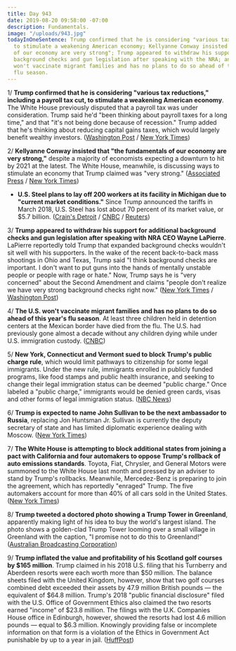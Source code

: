 ```yaml
---
title: Day 943
date: 2019-08-20 09:58:00 -07:00
description: Fundamentals.
image: "/uploads/943.jpg"
todayInOneSentence: Trump confirmed that he is considering "various tax reductions"
  to stimulate a weakening American economy; Kellyanne Conway insisted that "the fundamentals
  of our economy are very strong"; Trump appeared to withdraw his support for additional
  background checks and gun legislation after speaking with the NRA; and the U.S.
  won't vaccinate migrant families and has no plans to do so ahead of this year's
  flu season.
---
```


1/ **Trump confirmed that he is considering "various tax reductions," including a payroll tax cut, to stimulate a weakening American economy**. The White House previously disputed that a payroll tax was under consideration. Trump said he'd "been thinking about payroll taxes for a long time," and that "it's not being done because of recession." Trump added that he's thinking about reducing capital gains taxes, which would largely benefit wealthy investors. ([Washington Post](https://www.washingtonpost.com/politics/trump-confirms-hes-considering-a-payroll-tax-cut-amid-mounting-economic-concerns/2019/08/20/2c97e500-c37a-11e9-9986-1fb3e4397be4_story.html) / [New York Times](https://www.nytimes.com/2019/08/20/us/politics/trump-economy-recession-data.html))

2/ **Kellyanne Conway insisted that "the fundamentals of our economy are very strong,"** despite a majority of economists expecting a downturn to hit by 2021 at the latest. The White House, meanwhile, is discussing ways to stimulate an economy that Trump claimed was "very strong." ([Associated Press](https://apnews.com/4ad2fadb147145b49eb7e343ceb4aa2b) / [New York Times](https://www.nytimes.com/2019/08/19/business/trump-economy.html))

* **U.S. Steel plans to lay off 200 workers at its facility in Michigan due to "current market conditions."** Since Trump announced the tariffs in March 2018, U.S. Steel has lost about 70 percent of its market value, or $5.7 billion. ([Crain's Detroit](https://www.crainsdetroit.com/manufacturing/us-steel-cites-market-conditions-layoffs-idled-ecorse-plant) / [CNBC](https://www.cnbc.com/2019/08/19/us-steel-plans-to-lay-off-hundreds-of-workers-in-michigan.html) / [Reuters](https://www.reuters.com/article/us-u-s-steel-layoffs-idUSKCN1V91XQ))

3/ **Trump appeared to withdraw his support for additional background checks and gun legislation after speaking with NRA CEO Wayne LaPierre**. LaPierre reportedly told Trump that expanded background checks wouldn't sit well with his supporters. In the wake of the recent back-to-back mass shootings in Ohio and Texas, Trump said "I think background checks are important. I don't want to put guns into the hands of mentally unstable people or people with rage or hate." Now, Trump says he is "very concerned" about the Second Amendment and claims "people don't realize we have very strong background checks right now." ([New York Times](https://www.nytimes.com/2019/08/19/us/politics/trump-gun-laws.html) / [Washington Post](https://www.washingtonpost.com/politics/after-two-more-mass-shootings-trump-again-appears-to-back-away-from-gun-background-checks/2019/08/19/ddbf75e4-c2af-11e9-b72f-b31dfaa77212_story.html))

4/ **The U.S. won't vaccinate migrant families and has no plans to do so ahead of this year's flu season**. At least three children held in detention centers at the Mexican border have died from the flu. The U.S. had previously gone almost a decade without any children dying while under U.S. immigration custody. ([CNBC](https://www.cnbc.com/2019/08/20/the-us-wont-vaccinate-migrant-children-against-the-flu-at-border-camps.html))

5/ **New York, Connecticut and Vermont sued to block Trump's public charge rule**, which would limit pathways to citizenship for some legal immigrants. Under the new rule, immigrants enrolled in publicly funded programs, like food stamps and public health insurance, and seeking to change their legal immigration status can be deemed "public charge." Once labeled a "public charge," immigrants would be denied green cards, visas and other forms of legal immigration status. ([NBC News](https://www.nbcnews.com/news/latino/new-york-connecticut-vermont-sue-block-trump-s-public-charge-n1044276))

6/ **Trump is expected to name John Sullivan to be the next ambassador to Russia**, replacing Jon Huntsman Jr. Sullivan is currently the deputy secretary of state and has limited diplomatic experience dealing with Moscow. ([New York Times](https://www.nytimes.com/2019/08/20/us/politics/john-sullivan-trump-russia-ambassador.html))

7/ **The White House is attempting to block additional states from joining a pact with California and four automakers to oppose Trump's rollback of auto emissions standards**. Toyota, Fiat, Chrysler, and General Motors were summoned to the White House last month and pressed by an adviser to stand by Trump's rollbacks. Meanwhile, Mercedez-Benz is preparing to join the agreement, which has reportedly "enraged" Trump. The five automakers account for more than 40% of all cars sold in the United States. ([New York Times](https://www.nytimes.com/2019/08/20/climate/trump-auto-emissions-rollback-disarray.html))

8/ **Trump tweeted a doctored photo showing a Trump Tower in Greenland**, apparently making light of his idea to buy the world's largest island. The photo shows a golden-clad Trump Tower looming over a small village in Greenland with the caption, "I promise not to do this to Greenland!" ([Australian Broadcasting Corporation](https://www.abc.net.au/news/2019-08-20/donald-trump-tweets-image-of-trump-tower-on-greenland/11432120))

9/ **Trump inflated the value and profitability of his Scotland golf courses by $165 million**. Trump claimed in his 2018 U.S. filing that his Turnberry and Aberdeen resorts were each worth more than $50 million. The balance sheets filed with the United Kingdom, however, show that two golf courses combined debt exceeded their assets by 47.9 million British pounds ― the equivalent of $64.8 million. Trump's 2018 "public financial disclosure" filed with the U.S. Office of Government Ethics also claimed the two resorts earned "income" of $23.8 million. The filings with the U.K. Companies House office in Edinburgh, however, showed the resorts had lost 4.6 million pounds ― equal to $6.3 million. Knowingly providing false or incomplete information on that form is a violation of the Ethics in Government Act punishable by up to a year in jail. ([HuffPost](https://www.huffpost.com/entry/trump-scotland-golf-courses-inflating-value_n_5d5c1ccce4b05f62fbd5f559))
